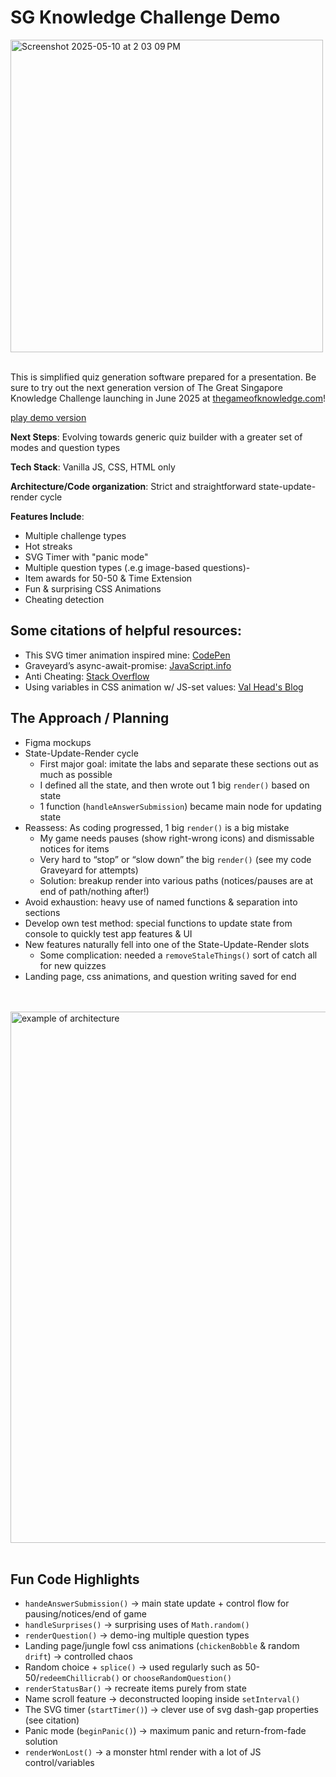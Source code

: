 # SG Knowledge Challenge Demo

<img width="500" alt="Screenshot 2025-05-10 at 2 03 09 PM" src="https://github.com/user-attachments/assets/b63ed9a9-97da-476b-909e-93006496228f" />

<br>
<br>

This is simplified quiz generation software prepared for a presentation. Be sure to try out the next generation version of The Great Singapore Knowledge Challenge launching in June 2025 at [thegameofknowledge.com](https://thegameofknowledge.com)!

[play demo version](https://sara-lai.github.io/sg-knowledge-challenge/)

**Next Steps**:
Evolving towards generic quiz builder with a greater set of modes and question types

**Tech Stack**:
Vanilla JS, CSS, HTML only

**Architecture/Code organization**:
Strict and straightforward state-update-render cycle

**Features Include**:
  - Multiple challenge types
  - Hot streaks
  - SVG Timer with "panic mode"
  - Multiple question types (.e.g image-based questions)- 
  - Item awards for 50-50 & Time Extension
  - Fun & surprising CSS Animations
  - Cheating detection

## Some citations of helpful resources:

- This SVG timer animation inspired mine: [CodePen](https://codepen.io/simoae7/pen/GRBPJXN)
- Graveyard’s async-await-promise: [JavaScript.info](https://javascript.info/async-await)
- Anti Cheating: [Stack Overflow](https://stackoverflow.com/questions/10338704/javascript-to-detect-if-the-user-changes-tab)
- Using variables in CSS animation w/ JS-set values: [Val Head's Blog](https://valhead.com/2017/07/21/animating-with-css-variables/)

## The Approach / Planning

- Figma mockups
- State-Update-Render cycle
  - First major goal: imitate the labs and separate these sections out as much as possible
  - I defined all the state, and then wrote out 1 big `render()` based on state
  - 1 function (`handleAnswerSubmission`) became main node for updating state
- Reassess: As coding progressed, 1 big `render()` is a big mistake
  - My game needs pauses (show right-wrong icons) and dismissable notices for items
  - Very hard to “stop” or “slow down” the big `render()` (see my code Graveyard for attempts)
  - Solution: breakup render into various paths (notices/pauses are at end of path/nothing after!)
- Avoid exhaustion: heavy use of named functions & separation into sections
- Develop own test method: special functions to update state from console to quickly test app features & UI
- New features naturally fell into one of the State-Update-Render slots
  - Some complication: needed a `removeStaleThings()` sort of catch all for new quizzes
- Landing page, css animations, and question writing saved for end

<br>
<br>

<img width="850" alt="example of architecture" src="https://github.com/user-attachments/assets/b8a440a4-eff3-4683-ae58-71e004f15ce4" />

<br>
<br>
 
## Fun Code Highlights

- `handeAnswerSubmission()` -> main state update + control flow for pausing/notices/end of game
- `handleSurprises()` -> surprising uses of `Math.random()`
- `renderQuestion()` -> demo-ing multiple question types
- Landing page/jungle fowl css animations (`chickenBobble` & random `drift`) -> controlled chaos
- Random choice + `splice()` -> used regularly such as 50-50/`redeemChillicrab()` or `chooseRandomQuestion()`
- `renderStatusBar()` -> recreate items purely from state
- Name scroll feature -> deconstructed looping inside `setInterval()`
- The SVG timer (`startTimer()`) -> clever use of svg dash-gap properties (see citation)
- Panic mode (`beginPanic()`) -> maximum panic and return-from-fade solution
- `renderWonLost()` -> a monster html render with a lot of JS control/variables


